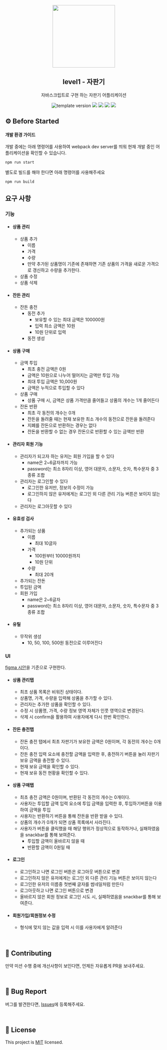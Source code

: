 <p align="middle" >
  <img width="200px;" src="./images/popcorn.png"/>
</p>
<h2 align="middle">level1 - 자판기</h2>
<p align="middle">자바스크립트로 구현 하는 자판기 어플리케이션</p>
<p align="middle">
  <img src="https://img.shields.io/badge/version-1.0.0-blue?style=flat-square" alt="template version"/>
  <img src="https://img.shields.io/badge/language-html-red.svg?style=flat-square"/>
  <img src="https://img.shields.io/badge/language-css-blue.svg?style=flat-square"/>
  <img src="https://img.shields.io/badge/language-js-yellow.svg?style=flat-square"/>
  <img src="https://img.shields.io/badge/license-MIT-brightgreen.svg?style=flat-square"/>
</p>

## ⚙️ Before Started

#### 개발 환경 가이드

개발 중에는 아래 명령어를 사용하여 webpack dev server를 띄워 현재 개발 중인 어플리케이션을 확인할 수 있습니다.

```
npm run start
```

별도로 빌드를 해야 한다면 아래 명령어를 사용해주세요

```
npm run build
```

## 요구 사항

### 기능

- #### 상품 관리

  - 상품 추가
    - 이름
    - 가격
    - 수량
    - 만약 추가된 상품명이 기존에 존재하면 기존 상품의 가격을 새로운 가격으로 갱신하고 수량을 추가한다.
  - 상품 수정
  - 상품 삭제

- #### 잔돈 관리

  - 잔돈 충전
    - 동전 추가
      - 보유할 수 있는 최대 금액은 100000원
      - 입력 최소 금액은 10원
      - 10원 단위로 입력
    - 동전 생성

- #### 상품 구매

  - 금액 투입
    - 최초 충전 금액은 0원
    - 금액은 10원으로 나누어 떨어지는 금액만 투입 가능
    - 최대 투입 금액은 10,000원
    - 금액은 누적으로 투입할 수 있다
  - 상품 구매
    - 상품 구매 시, 금액은 상품 가격만큼 줄어들고 상품의 개수는 1개 줄어든다
  - 잔돈 반환
    - 최초 각 동전의 개수는 0개
    - 잔돈을 돌려줄 때는 현재 보유한 최소 개수의 동전으로 잔돈을 돌려준다
    - 지폐를 잔돈으로 반환하는 경우는 없다
    - 잔돈을 반환할 수 없는 경우 잔돈으로 반환할 수 있는 금액만 반환

- #### 관리자 회원 기능

  - 관리자가 되고자 하는 유저는 회원 가입을 할 수 있다
    - name은 2~6글자까지 가능
    - password는 최소 8자리 이상, 영어 대문자, 소문자, 숫자, 특수문자 중 3종류 조합
  - 관리자는 로그인할 수 있다
    - 로그인한 유저만, 정보의 수정이 가능
    - 로그인하지 않은 유저에게는 로그인 외 다른 관리 기능 버튼은 보이지 않는다
  - 관리자는 로그아웃할 수 있다
- #### 유효성 검사

  - 추가되는 상품
    - 이름
      - 최대 10글자
    - 가격
      - 100원부터 10000원까지
      - 10원 단위
    - 수량
      - 최대 20개
  - 추가되는 잔돈
  - 투입된 금액
  - 회원 가입
    - name은 2~6글자
    - password는 최소 8자리 이상, 영어 대문자, 소문자, 숫자, 특수문자 중 3종류 조합
- #### 유틸

  - 무작위 생성
    - 10, 50, 100, 500원 동전으로 이루어진다

### UI

[figma 시안](https://www.figma.com/file/n5KChtJXbmUqPimfgZzAZH/?node-id=4:35)을 기준으로 구현한다.

- #### 상품 관리탭

  - 최초 상품 목록은 비워진 상태이다.
  - 상품명, 가격, 수량을 입력해 상품을 추가할 수 있다.
  - 관리자는 추가한 상품을 확인할 수 있다.
  - 수정 시 상품명, 가격, 수량 정보 영역 자체가 인풋 영역으로 변경된다.
  - 삭제 시 confirm을 활용하여 사용자에게 다시 한번 확인한다.

- #### 잔돈 충전탭

  - 잔돈 충전 탭에서 최초 자판기가 보유한 금액은 0원이며, 각 동전의 개수는 0개이다.
  - 잔돈 충전 입력 요소에 충전할 금액을 입력한 후, 충전하기 버튼을 눌러 자판기 보유 금액을 충전할 수 있다.
  - 현재 보유 금액을 확인할 수 있다.
  - 현재 보유 동전 현황을 확인할 수 있다.

- #### 상품 구매탭

  - 최초 충전 금액은 0원이며, 반환된 각 동전의 개수는 0개이다.
  - 사용자는 투입할 금액 입력 요소에 투입 금액을 입력한 후, 투입하기버튼을 이용하여 금액을 투입
  - 사용자는 반환하기 버튼을 통해 잔돈을 반환 받을 수 있다.
  - 상품의 개수가 0개가 되면 상품 목록에서 사라진다.
  - 사용자가 버튼을 클릭했을 때 해당 행위가 정상적으로 동작하거나, 실패하였음을 snackbar를 통해 보여준다.
    - 투입할 금액이 올바르지 않을 때
    - 반환할 금액이 0원일 때

- #### 로그인

  - 로그인하고 나면 로그인 버튼은 로그아웃 버튼으로 변경
  - 로그인하지 않은 유저에게는 로그인 외 다른 관리 기능 버튼은 보이지 않는다
  - 로그인한 유저의 이름중 첫번째 글자를 썸네일처럼 만든다
  - 로그아웃하고 나면 로그인 버튼으로 변경
  - 올바르지 않은 회원 정보로 로그인 시도 시, 실패하였음을 snackbar를 통해 보여준다.

- #### 회원가입/회원정보 수정
  - 형식에 맞지 않는 값을 입력 시 이를 사용자에게 알려준다
<br>

## 👏 Contributing

만약 미션 수행 중에 개선사항이 보인다면, 언제든 자유롭게 PR을 보내주세요.

<br>

## 🐞 Bug Report

버그를 발견한다면, [Issues](https://github.com/woowacourse/javascript-vendingmachine/issues)에 등록해주세요.

<br>

## 📝 License

This project is [MIT](https://github.com/woowacourse/javascript-vendingmachine/blob/main/LICENSE) licensed.

